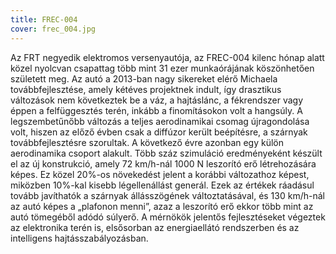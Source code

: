 ```yaml
---
title: FREC-004
cover: frec_004.jpg
---
```


Az FRT negyedik elektromos versenyautója, az FREC-004 kilenc hónap alatt közel nyolcvan csapattag több mint 31 ezer munkaórájának köszönhetően született meg. Az autó a 2013-ban nagy sikereket elérő Michaela továbbfejlesztése, amely kétéves projektnek indult, így drasztikus változások nem következtek be a váz, a hajtáslánc, a fékrendszer vagy éppen a felfüggesztés terén, inkább a finomításokon volt a hangsúly. A legszembetűnőbb változás a teljes aerodinamikai csomag újragondolása volt, hiszen az előző évben csak a diffúzor került beépítésre, a szárnyak továbbfejlesztésre szorultak. A következő évre azonban egy külön aerodinamika csoport alakult. Több száz szimuláció eredményeként készült el az új konstrukció, amely 72 km/h-nál 1000 N leszorító erő létrehozására képes. Ez közel 20%-os növekedést jelent a korábbi változathoz képest, miközben 10%-kal kisebb légellenállást generál. Ezek az értékek ráadásul tovább javíthatók a szárnyak állásszögének változtatásával, és 130 km/h-nál az autó képes a „plafonon menni”, azaz a leszorító erő ekkor több mint az autó tömegéből adódó súlyerő. A mérnökök jelentős fejlesztéseket végeztek az elektronika terén is, elsősorban az energiaellátó rendszerben és az intelligens hajtásszabályozásban.
